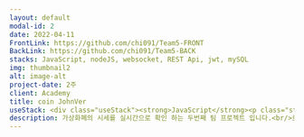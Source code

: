 ```yaml
---
layout: default
modal-id: 2
date: 2022-04-11
FrontLink: https://github.com/chi091/Team5-FRONT
BackLink: https://github.com/chi091/Team5-BACK
stacks: JavaScript, nodeJS, websocket, REST Api, jwt, mySQL
img: thumbnail2
alt: image-alt
project-date: 2주
client: Academy
title: coin JohnVer
useStack: <div class="useStack"><strong>JavaScript</strong><p class="stackDesc">Front 게시판, 메인화면의 동적화면 구현</p><strong>Rest Api, WebSocket</strong><p class="stackDesc">업비트 시세조회 오픈 Api 를 사용, 메인화면에 전송.</p></div>
description: 가상화폐의 시세를 실시간으로 확인 하는 두번째 팀 프로젝트 입니다.<br/>로그인/로그아웃에 카카오 api, 시제조회에 업비트 api 사용함으로서 본격적인 api 사용을 익혔던 프로젝트.<br/>
---
```

